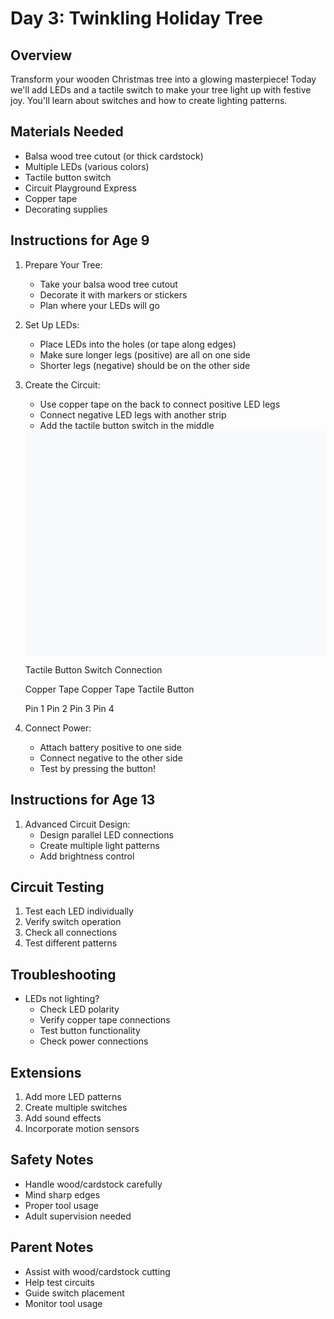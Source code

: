 # Day 3: Twinkling Holiday Tree

## Overview
Transform your wooden Christmas tree into a glowing masterpiece! Today we'll add LEDs and a tactile switch to make your tree light up with festive joy. You'll learn about switches and how to create lighting patterns.

## Materials Needed
- Balsa wood tree cutout (or thick cardstock)
- Multiple LEDs (various colors)
- Tactile button switch
- Circuit Playground Express
- Copper tape
- Decorating supplies

## Instructions for Age 9

1. Prepare Your Tree:
   - Take your balsa wood tree cutout
   - Decorate it with markers or stickers
   - Plan where your LEDs will go

2. Set Up LEDs:
   - Place LEDs into the holes (or tape along edges)
   - Make sure longer legs (positive) are all on one side
   - Shorter legs (negative) should be on the other side

3. Create the Circuit:
   - Use copper tape on the back to connect positive LED legs
   - Connect negative LED legs with another strip
   - Add the tactile button switch in the middle

   <svg viewBox="0 0 400 300" xmlns="http://www.w3.org/2000/svg">
     <!-- Background -->
     <rect width="400" height="300" fill="#f8f9fa"/>
     
     <!-- Title -->
     <text x="200" y="30" text-anchor="middle" font-size="16" font-weight="bold">Tactile Button Switch Connection</text>
     
     <!-- Button Switch -->
     <rect x="160" y="120" width="80" height="80" fill="#d4d4d4" stroke="#333" stroke-width="2"/>
     <circle cx="200" cy="160" r="25" fill="#888"/>
     <circle cx="200" cy="160" r="20" fill="#666"/>
     
     <!-- Copper Tape Lines -->
     <path d="M 100,160 L 160,160" stroke="#cd7f32" stroke-width="8" fill="none"/>
     <path d="M 240,160 L 300,160" stroke="#cd7f32" stroke-width="8" fill="none"/>
     
     <!-- Labels -->
     <text x="130" y="150" text-anchor="middle" font-size="12">Copper Tape</text>
     <text x="270" y="150" text-anchor="middle" font-size="12">Copper Tape</text>
     <text x="200" y="230" text-anchor="middle" font-size="12">Tactile Button</text>
     
     <!-- Pin Labels -->
     <text x="170" y="110" text-anchor="middle" font-size="10">Pin 1</text>
     <text x="230" y="110" text-anchor="middle" font-size="10">Pin 2</text>
     <text x="170" y="220" text-anchor="middle" font-size="10">Pin 3</text>
     <text x="230" y="220" text-anchor="middle" font-size="10">Pin 4</text>
   </svg>

4. Connect Power:
   - Attach battery positive to one side
   - Connect negative to the other side
   - Test by pressing the button!

## Instructions for Age 13

1. Advanced Circuit Design:
   - Design parallel LED connections
   - Create multiple light patterns
   - Add brightness control

## Circuit Testing
1. Test each LED individually
2. Verify switch operation
3. Check all connections
4. Test different patterns

## Troubleshooting
- LEDs not lighting?
  - Check LED polarity
  - Verify copper tape connections
  - Test button functionality
  - Check power connections

## Extensions
1. Add more LED patterns
2. Create multiple switches
3. Add sound effects
4. Incorporate motion sensors

## Safety Notes
- Handle wood/cardstock carefully
- Mind sharp edges
- Proper tool usage
- Adult supervision needed

## Parent Notes
- Assist with wood/cardstock cutting
- Help test circuits
- Guide switch placement
- Monitor tool usage
